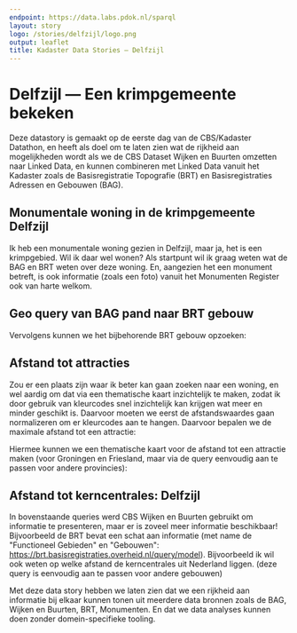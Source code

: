 ```yaml
---
endpoint: https://data.labs.pdok.nl/sparql
layout: story
logo: /stories/delfzijl/logo.png
output: leaflet
title: Kadaster Data Stories ― Delfzijl
---
```


# Delfzijl ― Een krimpgemeente bekeken

Deze datastory is gemaakt op de eerste dag van de CBS/Kadaster
Datathon, en heeft als doel om te laten zien wat de rijkheid aan
mogelijkheden wordt als we de CBS Dataset Wijken en Buurten omzetten
naar Linked Data, en kunnen combineren met Linked Data vanuit het
Kadaster zoals de Basisregistratie Topografie (BRT) en
Basisregistraties Adressen en Gebouwen (BAG).

## Monumentale woning in de krimpgemeente Delfzijl

<query data-endpoint="https://data.labs.pdok.nl/sparql"
     data-query-ref="monumenten.rq"  data-output="geo">
</query>

Ik heb een monumentale woning gezien in Delfzijl, maar ja, het is een
krimpgebied.  Wil ik daar wel wonen? Als startpunt wil ik graag weten
wat de BAG en BRT weten over deze woning.  En, aangezien het een
monument betreft, is ook informatie (zoals een foto) vanuit het
Monumenten Register ook van harte welkom.

<query data-endpoint="https://data.pdok.nl/sparql"
     data-query-ref="pand.rq"  data-output="geo">
</query>

## Geo query van BAG pand naar BRT gebouw

Vervolgens kunnen we het bijbehorende BRT gebouw opzoeken:

<query data-endpoint="https://data.pdok.nl/sparql" data-query-ref="brt.rq"  data-output="geo">
</query>

<!-- query data-query-ref="wijk.rq">
## Maar is de Wijk wel interessant? (Geo query van BAG pand naar CBS wijk)
Maar nu wil ik meer weten over de krimpwijk.  Dus gaan we de Wijken en Buurten informatie van CBS bevragen over deze wijk.  Klik maar op de blauwe pijl van de wijk....Uit de rijke set van gegevens van Wijken en Buurten hebben we een paar semi-willekeurige items gekozen zoals afstand tot attractieparken, belangrijk voor mijn kinderen.  Alle andere items zijn eenvoudig toe te voegen door de query aan te passen.
</query -->

## Afstand tot attracties

Zou er een plaats zijn waar ik beter kan gaan zoeken naar een woning,
en wel aardig om dat via een thematische kaart inzichtelijk te maken,
zodat ik door gebruik van kleurcodes snel inzichtelijk kan krijgen wat
meer en minder geschikt is.  Daarvoor moeten we eerst de
afstandswaardes gaan normalizeren om er kleurcodes aan te hangen.
Daarvoor bepalen we de maximale afstand tot een attractie:


<query data-endpoint="https://data.labs.pdok.nl/sparql" data-query-ref="attractie-max.rq" data-output="geo"></query>

Hiermee kunnen we een thematische kaart voor de afstand tot een
attractie maken (voor Groningen en Friesland, maar via de query
eenvoudig aan te passen voor andere provincies):

<query data-endpoint="https://data.labs.pdok.nl/sparql" data-query-ref="attractie.rq" data-output="geo"></query>

## Afstand tot kerncentrales: Delfzijl

In bovenstaande queries werd CBS Wijken en Buurten gebruikt om
informatie te presenteren, maar er is zoveel meer informatie
beschikbaar! Bijvoorbeeld de BRT bevat een schat aan informatie (met
name de "Functioneel Gebieden" en "Gebouwen":
https://brt.basisregistraties.overheid.nl/query/model).  Bijvoorbeeld
ik wil ook weten op welke afstand de kerncentrales uit Nederland
liggen.  (deze query is eenvoudig aan te passen voor andere gebouwen)

<query data-endpoint="https://data.pdok.nl/sparql" data-query-ref="kerncentrales.rq" data-output="geo"></query>

Met deze data story hebben we laten zien dat we een rijkheid aan
informatie bij elkaar kunnen tonen uit meerdere data bronnen zoals de
BAG, Wijken en Buurten, BRT, Monumenten.  En dat we data analyses
kunnen doen zonder domein-specifieke tooling.

<!-- geo support
## Landelijke afstand tot kunstijsbanen

<query 
     data-query-ref="thematische-kaart-kunstijsbaan.rq">
</query>
-->
